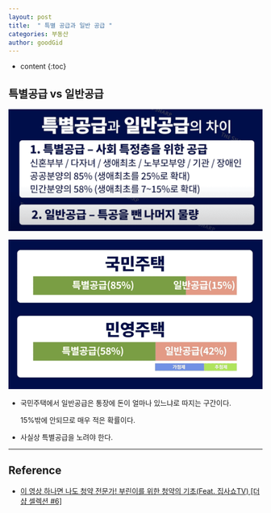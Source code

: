 ```yaml
---
layout: post
title:  " 특별 공급과 일반 공급 "
categories: 부동산
author: goodGid
---
```

* content
{:toc}

## 특별공급 vs 일반공급

![](/assets/img/house/House-Housing-Special-and-General-supply_1.png)

![](/assets/img/house/House-Housing-Special-and-General-supply_2.png)

* 국민주택에서 일반공급은 통장에 돈이 얼마나 있느냐로 따지는 구간이다.

  15%밖에 안되므로 매우 적은 확률이다.

* 사실상 특별공급을 노려야 한다.


---

## Reference

* [이 영상 하나면 나도 청약 전문가! 부린이를 위한 청약의 기초(Feat. 집사쇼TV) [더샵 셀렉션 #6]](https://www.youtube.com/watch?app=desktop&v=DTMvx0VoDRU&list=PLI_dWQpmx62Lf5uOsUSsJ3tAJy7Ktu7Lg&index=10&t=1s)